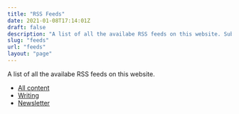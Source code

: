 ```yaml
---
title: "RSS Feeds"
date: 2021-01-08T17:14:01Z
draft: false
description: "A list of all the availabe RSS feeds on this website. Subscribe to feeds for all content, or articles, Newsletter issues or Notes individually."
slug: "feeds"
url: "feeds"
layout: "page"
---
```


A list of all the availabe RSS feeds on this website.

- [All content](https://harrycresswell.com/feed.xml)
- [Writing](https://harrycresswell.com/writing/feed.xml)
- [Newsletter](https://harrycresswell.com/newsletter/feed.xml)
